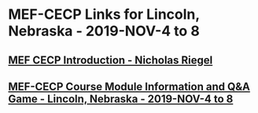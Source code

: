 # MEF-CECP Links for Lincoln, Nebraska - 2019-NOV-4 to 8
## [MEF CECP Introduction - Nicholas Riegel](https://docs.google.com/presentation/d/11ZlK0aTZtwksAKQZjM3vuOXdUHV06VJTYQbiXrqRE7w/edit?usp=sharing)
## [MEF-CECP  Course Module Information and Q&A Game - Lincoln, Nebraska - 2019-NOV-4 to 8](https://docs.google.com/spreadsheets/d/1BjRjSVKTQR52quk1kv7IM-GF_cJ4vVIG7Kla6O__s-A/edit?usp=sharing)